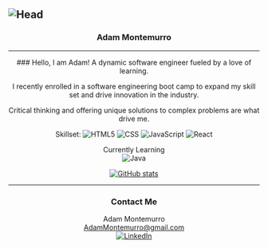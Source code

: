 ![Head](https://i.imgur.com/DbaPhMU.png)
---
### <div align="center"> Adam Montemurro </div>
---
<div align="center">
### Hello, I am Adam! A dynamic software engineer fueled by a love of learning. 

I recently enrolled in a software engineering boot camp to expand my skill set and drive innovation in the industry. 

Critical thinking and offering unique solutions to complex problems are what drive me.

 Skillset:
  ![HTML5](https://img.shields.io/badge/-HTML5-333333?style=flat&logo=HTML5)
  ![CSS](https://img.shields.io/badge/-CSS-333333?style=flat&logo=CSS3&logoColor=1572B6)
  ![JavaScript](https://img.shields.io/badge/-JavaScript-333333?style=flat&logo=javascript)
  ![React](https://img.shields.io/badge/-React-333333?style=flat&logo=react)

Currently Learning<br>
  ![Java](https://img.shields.io/badge/Java-ED8B00?style=for-the-badge&logo=openjdk&logoColor=white)



[![GitHub stats](https://github-readme-stats.vercel.app/api?username=AdamMontemurro)](https://github.com/anuraghazra/github-readme-stats)


---
### Contact Me
 Adam Montemurro <br>
 AdamMontemurro@gmail.com <br>
 <a href="http://google.com" > ![LinkedIn](https://img.shields.io/badge/LinkedIn-0077B5?style=for-the-badge&logo=linkedin&logoColor=white) </a>
</div>
